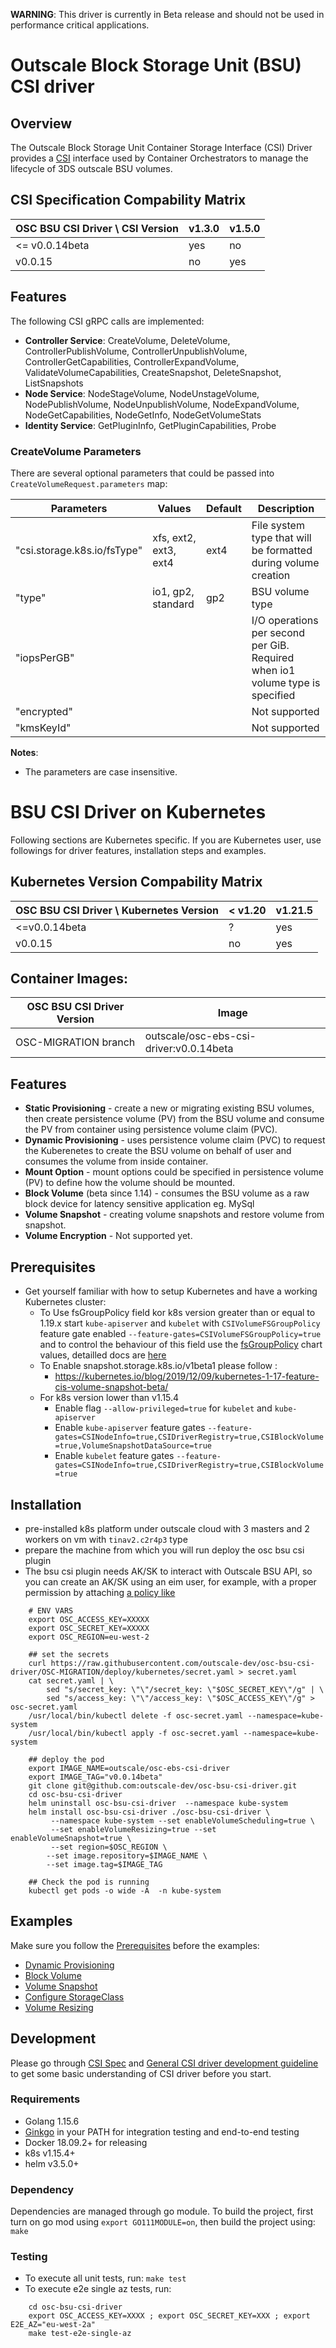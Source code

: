 
**WARNING**: This driver is currently in Beta release and should not be used in performance critical applications.

# Outscale Block Storage Unit (BSU) CSI driver

## Overview

The Outscale Block Storage Unit Container Storage Interface (CSI) Driver provides a [CSI](https://github.com/container-storage-interface/spec/blob/master/spec.md) interface used by Container Orchestrators to manage the lifecycle of 3DS outscale BSU volumes.

## CSI Specification Compability Matrix

| OSC BSU CSI Driver \ CSI Version       | v1.3.0 | v1.5.0 |
|----------------------------------------|--------|--------|
| <=  v0.0.14beta                        | yes    | no     |
| v0.0.15                                | no     | yes    |


## Features
The following CSI gRPC calls are implemented:
* **Controller Service**: CreateVolume, DeleteVolume, ControllerPublishVolume, ControllerUnpublishVolume, ControllerGetCapabilities, ControllerExpandVolume, ValidateVolumeCapabilities, CreateSnapshot, DeleteSnapshot, ListSnapshots
* **Node Service**: NodeStageVolume, NodeUnstageVolume, NodePublishVolume, NodeUnpublishVolume, NodeExpandVolume, NodeGetCapabilities, NodeGetInfo, NodeGetVolumeStats
* **Identity Service**: GetPluginInfo, GetPluginCapabilities, Probe

### CreateVolume Parameters
There are several optional parameters that could be passed into `CreateVolumeRequest.parameters` map:

| Parameters                  | Values                | Default  | Description                                                   |
|-----------------------------|-----------------------|----------|-------------------------------------------------------------- |
| "csi.storage.k8s.io/fsType" | xfs, ext2, ext3, ext4 | ext4     |File system type that will be formatted during volume creation |
| "type"                      | io1, gp2, standard    | gp2      |BSU volume type                                                |
| "iopsPerGB"                 |                       |          |I/O operations per second per GiB. Required when io1 volume type is specified |
| "encrypted"                 |                       |          |Not supported | 
| "kmsKeyId"                  |                       |          |Not supported |

**Notes**:
* The parameters are case insensitive.

# BSU CSI Driver on Kubernetes
Following sections are Kubernetes specific. If you are Kubernetes user, use followings for driver features, installation steps and examples.

## Kubernetes Version Compability Matrix
| OSC BSU CSI Driver \ Kubernetes Version|< v1.20 | v1.21.5|
|----------------------------------------|------- |------- |
| <=v0.0.14beta                          | ?      |   yes  |
|   v0.0.15                              | no     |   yes  |


## Container Images:
|OSC BSU CSI Driver Version | Image                                     |
|---------------------------|-------------------------------------------|
| OSC-MIGRATION branch      |outscale/osc-ebs-csi-driver:v0.0.14beta    |

## Features
* **Static Provisioning** - create a new or migrating existing BSU volumes, then create persistence volume (PV) from the BSU volume and consume the PV from container using persistence volume claim (PVC).
* **Dynamic Provisioning** - uses persistence volume claim (PVC) to request the Kuberenetes to create the BSU volume on behalf of user and consumes the volume from inside container.
* **Mount Option** - mount options could be specified in persistence volume (PV) to define how the volume should be mounted.
* **Block Volume** (beta since 1.14) - consumes the BSU volume as a raw block device for latency sensitive application eg. MySql
* **Volume Snapshot** - creating volume snapshots and restore volume from snapshot.
* **Volume Encryption** - Not supported yet.

## Prerequisites

* Get yourself familiar with how to setup Kubernetes and have a working Kubernetes cluster:
  * To Use fsGroupPolicy field kor k8s version greater than or equal to 1.19.x start `kube-apiserver` and `kubelet` with `CSIVolumeFSGroupPolicy` feature gate enabled `--feature-gates=CSIVolumeFSGroupPolicy=true` and to control the behaviour of this field use the [fsGroupPolicy](https://github.com/outscale-dev/osc-bsu-csi-driver/blob/OSC-MIGRATION/osc-bsu-csi-driver/values.yaml#L117) chart values, detailled docs are [here](https://kubernetes-csi.github.io/docs/support-fsgroup.html)
  * To Enable snapshot.storage.k8s.io/v1beta1 please follow :
   	* https://kubernetes.io/blog/2019/12/09/kubernetes-1-17-feature-cis-volume-snapshot-beta/
  * For k8s version lower than v1.15.4
   	* Enable flag `--allow-privileged=true` for `kubelet` and `kube-apiserver`
   	* Enable `kube-apiserver` feature gates `--feature-gates=CSINodeInfo=true,CSIDriverRegistry=true,CSIBlockVolume=true,VolumeSnapshotDataSource=true`
   	* Enable `kubelet` feature gates `--feature-gates=CSINodeInfo=true,CSIDriverRegistry=true,CSIBlockVolume=true`

## Installation

- pre-installed k8s platform under outscale cloud with 3 masters and 2 workers on vm with `tinav2.c2r4p3` type
- prepare the machine from which you will run deploy the osc bsu csi plugin
- The bsu csi plugin needs AK/SK to interact with Outscale BSU API, so you can create an AK/SK using an eim user, for example, with a proper permission by attaching [a policy like](./example-eim-policy.json) 

```
    # ENV VARS 
    export OSC_ACCESS_KEY=XXXXX
    export OSC_SECRET_KEY=XXXXX
    export OSC_REGION=eu-west-2

    ## set the secrets
    curl https://raw.githubusercontent.com/outscale-dev/osc-bsu-csi-driver/OSC-MIGRATION/deploy/kubernetes/secret.yaml > secret.yaml
    cat secret.yaml | \
        sed "s/secret_key: \"\"/secret_key: \"$OSC_SECRET_KEY\"/g" | \
        sed "s/access_key: \"\"/access_key: \"$OSC_ACCESS_KEY\"/g" > osc-secret.yaml
    /usr/local/bin/kubectl delete -f osc-secret.yaml --namespace=kube-system
    /usr/local/bin/kubectl apply -f osc-secret.yaml --namespace=kube-system
    
    ## deploy the pod
    export IMAGE_NAME=outscale/osc-ebs-csi-driver
    export IMAGE_TAG="v0.0.14beta"
    git clone git@github.com:outscale-dev/osc-bsu-csi-driver.git
    cd osc-bsu-csi-driver
    helm uninstall osc-bsu-csi-driver  --namespace kube-system
    helm install osc-bsu-csi-driver ./osc-bsu-csi-driver \
         --namespace kube-system --set enableVolumeScheduling=true \
         --set enableVolumeResizing=true --set enableVolumeSnapshot=true \
         --set region=$OSC_REGION \
        --set image.repository=$IMAGE_NAME \
        --set image.tag=$IMAGE_TAG
                
    ## Check the pod is running
    kubectl get pods -o wide -A  -n kube-system
```

## Examples
Make sure you follow the [Prerequisites](README.md#Prerequisites) before the examples:
* [Dynamic Provisioning](../examples/kubernetes/dynamic-provisioning)
* [Block Volume](../examples/kubernetes/block-volume)
* [Volume Snapshot](../examples/kubernetes/snapshot)
* [Configure StorageClass](../examples/kubernetes/storageclass)
* [Volume Resizing](../examples/kubernetes/resizing)

## Development
Please go through [CSI Spec](https://github.com/container-storage-interface/spec/blob/master/spec.md) and [General CSI driver development guideline](https://kubernetes-csi.github.io/docs/introduction.html?highlight=Deve#development-and-deployment) to get some basic understanding of CSI driver before you start.

### Requirements
* Golang 1.15.6
* [Ginkgo](https://github.com/onsi/ginkgo) in your PATH for integration testing and end-to-end testing
* Docker 18.09.2+ for releasing
* k8s v1.15.4+
* helm v3.5.0+

### Dependency
Dependencies are managed through go module. To build the project, first turn on go mod using `export GO111MODULE=on`, then build the project using: `make`

### Testing
* To execute all unit tests, run: `make test`
* To execute e2e single az tests, run: 
```
    cd osc-bsu-csi-driver
    export OSC_ACCESS_KEY=XXXX ; export OSC_SECRET_KEY=XXX ; export E2E_AZ="eu-west-2a"
    make test-e2e-single-az
```
